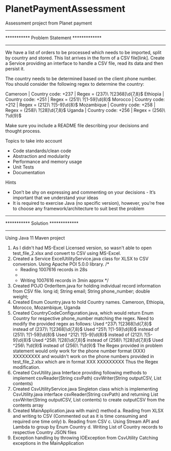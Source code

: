 # PlanetPaymentAssessment
Assessment project from Planet payment

*******************************************
*********** Problem Statement *************
*******************************************

We have a list of orders to be processed which needs to be imported, split by country and stored. This list arrives in the form of a CSV file[link].
Create a Service providing an interface to handle a CSV file, read its data and then persist it.

The country needs to be determined based on the client phone number. You should consider the following regex to determine the country:

Cameroon | Country code: +237 | Regex = \(237\)\ ?[2368]\d{7,8}$
Ethiopia  | Country code: +251 |  Regex = \(251\)\ ?[1-59]\d{8}$ 
Morocco | Country code: +212 | Regex = \(212\)\ ?[5-9]\d{8}$
Mozambique  | Country code: +258 | Regex = \(258\)\ ?[28]\d{7,8}$
Uganda | Country code: +256 | Regex = \(256\)\ ?\d{9}$

Make sure you include a README file describing your decisions and thought process.

Topics to take into account
-  Code standards/clean code
-  Abstraction and modularity
-  Performance and memory usage
-  Unit Tests
-  Documentation

Hints
- Don’t be shy on expressing and commenting on your decisions - It’s important that we understand your ideas
- It is required to exercise Java (no specific version), however, you’re free to choose any framework/architecture to suit best the problem

**********************************
*********** Solution *************
**********************************

Using Java 11 Maven project

1. As I didn't had MS-Excel Licensed version, so wasn't able to open test_file_2.xlsx and convert to CSV using MS-Excel.
2. Created a Service ExcelUtilityService.java class for XLSX to CSV conversion.
	Using Apache POI 5.0.0 library.
	/*
	 * Reading 1007616 records in 28s
	 * 
	 * Writing 1007616 records in 3min approx
	 */
3. Created POJO OrderItem.java for holding individual record information from CSV file.
	long id;
	String email;
	String phone_number;
	double weight;
4. Created Enum Country.java to hold Country names.
	Cameroon,
	Ethiopia,
	Morocco,
	Mozambique,
	Uganda
5. Created CountryCodeConfiguration.java, which would return Enum Country for respective phone_number matching the regex.
	Need to modify the provided regex as follows:
	Used	^237\ ?[2368]\d{7,8}$	instead of	\(237\)\ ?[2368]\d{7,8}$
	Used	^251\ ?[1-59]\d{8}$		instead of	\(251\)\ ?[1-59]\d{8}$
	Used	^212\ ?[5-9]\d{8}$		instead of	\(212\)\ ?[5-9]\d{8}$
	Used	^258\ ?[28]\d{7,8}$		instead of	\(258\)\ ?[28]\d{7,8}$
	Used	^256\ ?\d{9}$			instead of	\(256\)\ ?\d{9}$
	The Regex provided in problem statement would only work for the phone number format
	(XXX) XXXXXXXXX
	and wouldn't work on the phone numbers provided in test_file_2.xlsx which are in format
	XXX XXXXXXXXX
	Thus the Regex modification.
6. Created CsvUtility.java Interface providing following methods to implement
	csvReader(String csvPath)
	csvWriter(String outputCSV, List<OrderItem> contents)
7. Created CsvUtilityService.java Singleton class which is implementing CsvUtility.java interface
	csvReader(String csvPath) and returning List<OrderItem>
	csvWriter(String outputCSV, List<OrderItem> contents) to create outputCSV from the contents array
8. Created MainApplication.java with main() method
	a. Reading from XLSX and writing to CSV (Commented out as it is time consuming and required one time only)
	b. Reading from CSV
	c. Using Stream API and Lambda to group by Enum Country
	d. Writing List of Country records to respective Country JSON files
9. Exception handling by throwing IOException from CsvUtility
	Catching exceptions in the MainApplication
